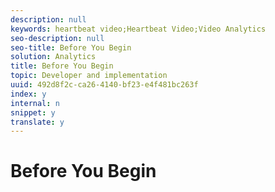 ```yaml
---
description: null
keywords: heartbeat video;Heartbeat Video;Video Analytics
seo-description: null
seo-title: Before You Begin
solution: Analytics
title: Before You Begin
topic: Developer and implementation
uuid: 492d8f2c-ca26-4140-bf23-e4f481bc263f
index: y
internal: n
snippet: y
translate: y
---
```


# Before You Begin


